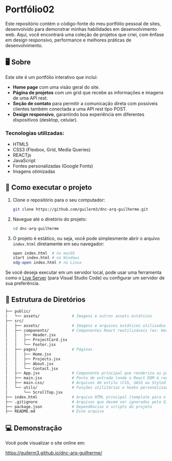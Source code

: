 # Portfólio02

Este repositório contém o código-fonte do meu portfólio pessoal de sites, desenvolvido para demonstrar minhas habilidades em desenvolvimento web. Aqui, você encontrará uma coleção de projetos que criei, com ênfase em design responsivo, performance e melhores práticas de desenvolvimento.

## 🖥️ Sobre

Este site é um portfólio interativo que inclui:

- **Home page** com uma visão geral do site.
- **Página de projetos** com um grid que recebe as informações e imagens de uma API rest.
- **Seção de contato** para permitir a comunicação direta com possíveis clientes também conectada a uma API rest tipo POST.
- **Design responsivo**, garantindo boa experiência em diferentes dispositivos (desktop, celular).

### Tecnologias utilizadas:
- HTML5
- CSS3 (Flexbox, Grid, Media Queries)
- REACTjs
- JavaScript
- Fontes personalizadas (Google Fonts)
- Imagens otimizadas

## 🚀 Como executar o projeto

1. Clone o repositório para o seu computador:
    ```bash
    git clone https://github.com/guilerm3/dnc-arq-guilherme.git
    ```

2. Navegue até o diretório do projeto:
    ```bash
    cd dnc-arq-guilherme
    ```

3. O projeto é estático, ou seja, você pode simplesmente abrir o arquivo `index.html` diretamente em seu navegador:
    ```bash
    open index.html  # no macOS
    start index.html # no Windows
    xdg-open index.html # no Linux
    ```

Se você deseja executar em um servidor local, pode usar uma ferramenta como o [Live Server](https://marketplace.visualstudio.com/items?itemName=ritwickdey.LiveServer) (para Visual Studio Code) ou configurar um servidor de sua preferência.

## 📂 Estrutura de Diretórios

```bash
├── public/
│   └── assets/              # Imagens e outros assets estáticos
├── src/
│   ├── assets/              # Imagens e arquivos estáticos utilizados no React
│   ├── components/          # Componentes React reutilizáveis (ex: Header, Footer, Button etc...)
│   │   ├── Header.jsx
│   │   ├── ProjectCard.jsx
│   │   └── Footer.jsx
│   ├── pages/               # Páginas
│   │   ├── Home.jsx
│   │   ├── Projects.jsx
│   │   ├── About.jsx
│   │   └── Contact.jsx
│   ├── App.jsx              # Componente principal que renderiza as páginas e componentes
│   ├── main.jsx             # Ponto de entrada (onde o React DOM é renderizado)
│   ├── main.css/            # Arquivos de estilo (CSS, SASS ou Styled Components)
│   └── utils/               # Funções utilitárias e hooks personalizados
│       └── ScrollTop.jsx
├── index.html               # Arquivo HTML principal (template para o React renderizar)
├── .gitignore               # Arquivos que devem ser ignorados pelo Git
├── package.json             # Dependências e scripts do projeto
├── README.md                # Este arquivo
```

## 💻 Demonstração
Você pode visualizar o site online em:

https://guilerm3.github.io/dnc-arq-guilherme/
